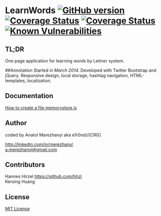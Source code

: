 # LearnWords [![GitHub version](https://badge.fury.io/gh/e1r0nd%2FLearnWords.svg)](https://badge.fury.io/gh/e1r0nd%2FLearnWords) [![Coverage Status](https://coveralls.io/repos/github/e1r0nd/LearnWords/badge.svg?branch=master)](https://coveralls.io/github/e1r0nd/LearnWords?branch=master) [![Coverage Status](https://coveralls.io/repos/github/e1r0nd/LearnWords/badge.svg?branch=master)](https://coveralls.io/github/e1r0nd/LearnWords?branch=master) [![Known Vulnerabilities](https://snyk.io/test/github/e1r0nd/learnwords/badge.svg)](https://snyk.io/test/github/e1r0nd/learnwords)

## TL;DR
One page application for learning words by Leitner system.

##Annotation
Started in *March 2014.* Developed with Twitter Bootstrap and jQuery. Responsive design, local storage, hashtag navigation, HTML-templates, localization.

## Documentation
[How to create a file memorystore.js](AboutMemorystore.md)

## Author
coded by Anatol Marezhanyi aka e1r0nd//[CRG]

http://linkedin.com/in/merezhany/<br>
a.merezhanyi@gmail.com

## Contributors
Hannes Hirzel https://github.com/hhzl<br>
Kersing Huang

## License
[MIT License](LICENSE.md) 

